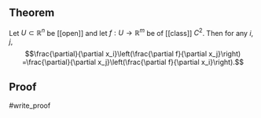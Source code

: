 ## Theorem
Let $U \subset \mathbb R^n$ be [[open]] and let $f: U \to \mathbb R^m$ be of [[class]] $C^2$. Then for any $i,j$, $$\frac{\partial}{\partial x_i}\left(\frac{\partial f}{\partial x_j}\right) =\frac{\partial}{\partial x_j}\left(\frac{\partial f}{\partial x_i}\right).$$
## Proof
#write_proof 